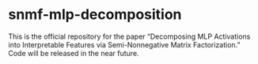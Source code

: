 # snmf-mlp-decomposition

This is the official repository for the paper “Decomposing MLP Activations into Interpretable Features via Semi-Nonnegative Matrix Factorization.”
Code will be released in the near future.
